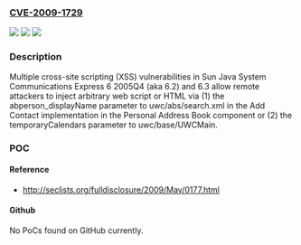 ### [CVE-2009-1729](https://cve.mitre.org/cgi-bin/cvename.cgi?name=CVE-2009-1729)
![](https://img.shields.io/static/v1?label=Product&message=n%2Fa&color=blue)
![](https://img.shields.io/static/v1?label=Version&message=n%2Fa&color=blue)
![](https://img.shields.io/static/v1?label=Vulnerability&message=n%2Fa&color=brighgreen)

### Description

Multiple cross-site scripting (XSS) vulnerabilities in Sun Java System Communications Express 6 2005Q4 (aka 6.2) and 6.3 allow remote attackers to inject arbitrary web script or HTML via (1) the abperson_displayName parameter to uwc/abs/search.xml in the Add Contact implementation in the Personal Address Book component or (2) the temporaryCalendars parameter to uwc/base/UWCMain.

### POC

#### Reference
- http://seclists.org/fulldisclosure/2009/May/0177.html

#### Github
No PoCs found on GitHub currently.

